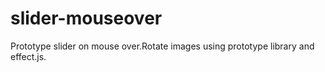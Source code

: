 slider-mouseover
================

Prototype slider on mouse over.Rotate images using prototype library and effect.js.
